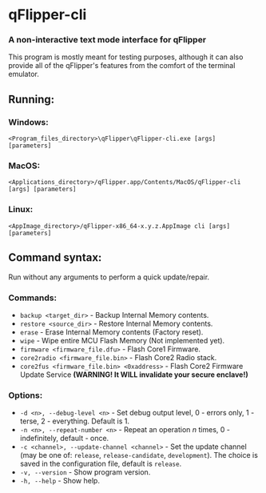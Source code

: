 # qFlipper-cli
### A non-interactive text mode interface for qFlipper
This program is mostly meant for testing purposes, although it can also provide all of the qFlipper's features from the comfort of the terminal emulator.

## Running:
### Windows:
`<Program_files_directory>\qFlipper\qFlipper-cli.exe [args] [parameters]`
### MacOS:
`<Applications_directory>/qFlipper.app/Contents/MacOS/qFlipper-cli [args] [parameters]`
### Linux:
`<AppImage_directory>/qFlipper-x86_64-x.y.z.AppImage cli [args] [parameters]`

## Command syntax:
Run without any arguments to perform a quick update/repair.
### Commands:
* `backup <target_dir>` - Backup Internal Memory contents.
* `restore <source_dir>` - Restore Internal Memory contents.
* `erase` - Erase Internal Memory contents (Factory reset).
* `wipe` - Wipe entire MCU Flash Memory (Not implemented yet).
* `firmware <firmware_file.dfu>` - Flash Core1 Firmware.
* `core2radio <firmware_file.bin>` - Flash Core2 Radio stack.
* `core2fus <firmware_file.bin> <0xaddress>` - Flash Core2 Firmware Update Service **(WARNING! It WILL invalidate your secure enclave!)**

### Options:
* `-d <n>, --debug-level <n>` - Set debug output level, 0 - errors only, 1 - terse, 2 - everything. Default is 1.
* `-n <n>, --repeat-number <n>` - Repeat an operation *n* times, 0 - indefinitely, default - once.
* `-c <channel>, --update-channel <channel>` - Set the update channel (may be one of: `release`, `release-candidate`, `development`). The choice is saved in the configuration file, default is `release`.
* `-v, --version` - Show program version.
* `-h, --help` - Show help.
